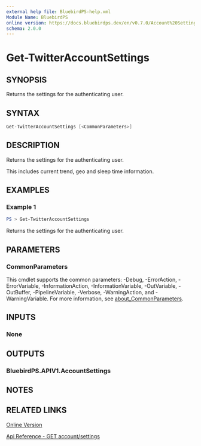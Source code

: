 ```yaml
---
external help file: BluebirdPS-help.xml
Module Name: BluebirdPS
online version: https://docs.bluebirdps.dev/en/v0.7.0/Account%20Settings%2C%20User%20Profile%2C%20and%20Saved%20Searches/Get-TwitterAccountSettings
schema: 2.0.0
---
```


# Get-TwitterAccountSettings

## SYNOPSIS

Returns the settings for the authenticating user.

## SYNTAX

```powershell
Get-TwitterAccountSettings [<CommonParameters>]
```

## DESCRIPTION

Returns the settings for the authenticating user.

This includes current trend, geo and sleep time information.

## EXAMPLES

### Example 1

```powershell
PS > Get-TwitterAccountSettings
```

Returns the settings for the authenticating user.

## PARAMETERS

### CommonParameters

This cmdlet supports the common parameters: -Debug, -ErrorAction, -ErrorVariable, -InformationAction, -InformationVariable, -OutVariable, -OutBuffer, -PipelineVariable, -Verbose, -WarningAction, and -WarningVariable. For more information, see [about_CommonParameters](http://go.microsoft.com/fwlink/?LinkID=113216).

## INPUTS

### None

## OUTPUTS

### BluebirdPS.APIV1.AccountSettings

## NOTES

## RELATED LINKS

[Online Version](https://docs.bluebirdps.dev/en/v0.7.0/Account%20Settings%2C%20User%20Profile%2C%20and%20Saved%20Searches/Get-TwitterAccountSettings)

[Api Reference - GET account/settings](https://developer.twitter.com/en/docs/twitter-api/v1/accounts-and-users/manage-account-settings/api-reference/get-account-settings)
